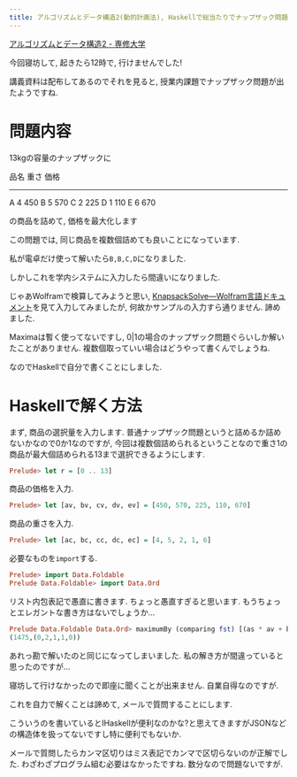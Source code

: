 ```yaml
---
title: アルゴリズムとデータ構造2(動的計画法), Haskellで総当たりでナップザック問題を解く
---
```


[アルゴリズムとデータ構造2 - 専修大学](http://syllabus.acc.senshu-u.ac.jp/syllabus/syllabus/search/SyllabusInfo.do?nendo=2017&kogikey=33020&setti=1)

今回寝坊して,
起きたら12時で,
行けませんでした!

講義資料は配布してあるのでそれを見ると,
授業内課題でナップザック問題が出たようですね.

# 問題内容

13kgの容量のナップザックに

品名 重さ 価格
---- ---- ----
A    4    450
B    5    570
C    2    225
D    1    110
E    6    670

の商品を詰めて,
価格を最大化します

この問題では,
同じ商品を複数個詰めても良いことになっています.

私が電卓だけ使って解いたら`B,B,C,D`になりました.

しかしこれを学内システムに入力したら間違いになりました.

じゃあWolframで検算してみようと思い,
[KnapsackSolve—Wolfram言語ドキュメント](http://reference.wolfram.com/language/ref/KnapsackSolve.html)を見て入力してみましたが,
何故かサンプルの入力すら通りません.
諦めました.

Maximaは暫く使ってないですし,
0|1の場合のナップザック問題ぐらいしか解いたことがありません.
複数個取っていい場合はどうやって書くんでしょうね.

なのでHaskellで自分で書くことにしました.

# Haskellで解く方法

まず,
商品の選択量を入力します.
普通ナップザック問題というと詰めるか詰めないかなので0か1なのですが,
今回は複数個詰められるということなので重さ1の商品が最大個詰められる13まで選択できるようにします.

~~~hs
Prelude> let r = [0 .. 13]
~~~

商品の価格を入力.

~~~hs
Prelude> let [av, bv, cv, dv, ev] = [450, 570, 225, 110, 670]
~~~

商品の重さを入力.

~~~hs
Prelude> let [ac, bc, cc, dc, ec] = [4, 5, 2, 1, 6]
~~~

必要なものを`import`する.

~~~hs
Prelude> import Data.Foldable
Prelude Data.Foldable> import Data.Ord
~~~

リスト内包表記で愚直に書きます.
ちょっと愚直すぎると思います.
もうちょっとエレガントな書き方はないでしょうか…

~~~hs
Prelude Data.Foldable Data.Ord> maximumBy (comparing fst) [(as * av + bs * bv + cs * cv + ds * dv + es * ev, (as, bs, cs, ds, es)) | as <- r, bs <- r, cs <- r, ds <- r, es <- r, as * ac + bs * bc + cs * cc + ds * dc + es * ec <= 13]
(1475,(0,2,1,1,0))
~~~

あれっ勘で解いたのと同じになってしまいました.
私の解き方が間違っていると思ったのですが…

寝坊して行けなかったので即座に聞くことが出来ません.
自業自得なのですが.

これを自力で解くことは諦めて,
メールで質問することにします.

こういうのを書いているとIHaskellが便利なのかな?と思えてきますがJSONなどの構造体を扱ってないですし特に便利でもないか.

メールで質問したらカンマ区切りはミス表記でカンマで区切らないのが正解でした.
わざわざプログラム組む必要はなかったですね.
数分なので問題ないですが.
